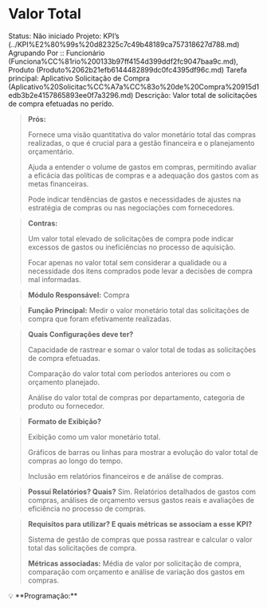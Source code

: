 # Valor Total

Status: Não iniciado
Projeto: KPI’s (../KPI%E2%80%99s%20d82325c7c49b48189ca757318627d788.md)
Agrupando Por :: Funcionário (Funciona%CC%81rio%200133b97ff4154d399ddf2fc9047baa9c.md), Produto (Produto%2062b21efb6144482899dc0fc4395df96c.md)
Tarefa principal: Aplicativo Solicitação de Compra (Aplicativo%20Solicitac%CC%A7a%CC%83o%20de%20Compra%20915d1edb3b2e4157865893ee0f7a3296.md)
Descrição: Valor total de solicitações de compra efetuadas no perído.

> **Prós:**
> 
> 
> Fornece uma visão quantitativa do valor monetário total das compras realizadas, o que é crucial para a gestão financeira e o planejamento orçamentário.
> 
> Ajuda a entender o volume de gastos em compras, permitindo avaliar a eficácia das políticas de compras e a adequação dos gastos com as metas financeiras.
> 
> Pode indicar tendências de gastos e necessidades de ajustes na estratégia de compras ou nas negociações com fornecedores.
> 

> **Contras:**
> 
> 
> Um valor total elevado de solicitações de compra pode indicar excessos de gastos ou ineficiências no processo de aquisição.
> 
> Focar apenas no valor total sem considerar a qualidade ou a necessidade dos itens comprados pode levar a decisões de compra mal informadas.
> 

> **Módulo Responsável:**
Compra
> 

> **Função Principal:**
Medir o valor monetário total das solicitações de compra que foram efetivamente realizadas.
> 

> **Quais Configurações deve ter?**
> 
> 
> Capacidade de rastrear e somar o valor total de todas as solicitações de compra efetuadas.
> 
> Comparação do valor total com períodos anteriores ou com o orçamento planejado.
> 
> Análise do valor total de compras por departamento, categoria de produto ou fornecedor.
> 

> **Formato de Exibição?**
> 
> 
> Exibição como um valor monetário total.
> 
> Gráficos de barras ou linhas para mostrar a evolução do valor total de compras ao longo do tempo.
> 
> Inclusão em relatórios financeiros e de análise de compras.
> 

> **Possuí Relatórios? Quais?**
Sim. Relatórios detalhados de gastos com compras, análises de orçamento versus gastos reais e avaliações de eficiência no processo de compras.
> 

> **Requisitos para utilizar? E quais métricas se associam a esse KPI?**
> 
> 
> Sistema de gestão de compras que possa rastrear e calcular o valor total das solicitações de compra.
> 
> **Métricas associadas:** 
> Média de valor por solicitação de compra, comparação com orçamento e análise de variação dos gastos em compras.
> 

<aside>
💡 **Programação:**

</aside>